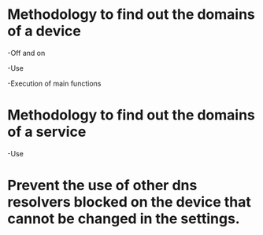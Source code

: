 # Methodology to find out the domains of a device
-Off and on

-Use

-Execution of main functions

# Methodology to find out the domains of a service
-Use

# Prevent the use of other dns resolvers blocked on the device that cannot be changed in the settings.
